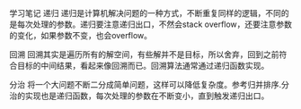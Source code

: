 学习笔记
递归
递归是计算机解决问题的一种方式，不断重复同样的逻辑，不同的是每次处理的参数。递归要注意递归出口，不然会stack overflow，还要注意参数的变化，如果参数不变，也会overflow。

回溯
回溯其实是遍历所有的解空间，有些解并不是目标，所以舍弃，回到之前符合目标的中间结果，看起来像回溯而已。回溯算法通常通过递归函数实现。

分治
将一个大问题不断二分成简单问题，这样可以降低复杂度。参考归并排序.分治的实现也是递归函数，每次处理的参数在不断变小，直到触发递归出口。
